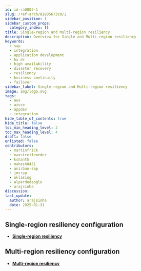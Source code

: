 ```yaml
---
id: id-ra0002-1
slug: /ref-arch/81805673c0/1
sidebar_position: 1
sidebar_custom_props:
  category_index: []
title: Single-region and Multi-region resiliency
description: Overview for Single and Multi-region resiliency
keywords:
  - sap
  - integration
  - application development
  - ha dr
  - high availability
  - disaster recovery
  - resiliency
  - business continuity
  - failover
sidebar_label: Single-region and Multi-region resiliency
image: img/logo.svg
tags:
  - aws
  - azure
  - appdev
  - integration
hide_table_of_contents: true
hide_title: false
toc_min_heading_level: 2
toc_max_heading_level: 4
draft: false
unlisted: false
contributors:
  - martinfrick
  - maxstreifeneder
  - kshanth
  - mahesh0431
  - anirban-sap
  - jmsrpp
  - uklasing
  - alperdedeoglu
  - arajsinha
discussion: 
last_update:
  author: arajsinha
  date: 2025-01-31
---
```


## Single-region resiliency configuration
- **[Single-region resiliency](1-single-region-resiliency/readme.md)**

## Multi-region resiliency configuration
- **[Multi-region resiliency](2-multi-region-resiliency/readme.md)**